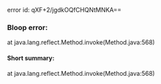 error id: qXF+2/jgdkOQfCHQNtMNKA==
### Bloop error:

at java.lang.reflect.Method.invoke(Method.java:568)
#### Short summary: 

at java.lang.reflect.Method.invoke(Method.java:568)